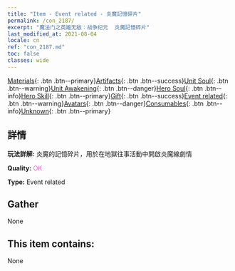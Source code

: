 ```yaml
---
title: "Item - Event related - 炎魔記憶碎片"
permalink: /con_2187/
excerpt: "魔法门之英雄无敌：战争纪元  炎魔記憶碎片"
last_modified_at: 2021-08-04
locale: cn
ref: "con_2187.md"
toc: false
classes: wide
---
```

 [Materials](/ItemsCN/){: .btn .btn--primary}[Artifacts](/ItemsCN/Artifacts/){: .btn .btn--success}[Unit Soul](/ItemsCN/UnitSoul/){: .btn .btn--warning}[Unit Awakening](/ItemsCN/UnitAwakening/){: .btn .btn--danger}[Hero Soul](/ItemsCN/HeroSoul/){: .btn .btn--info}[Hero Skill](/ItemsCN/HeroSkill/){: .btn .btn--primary}[Gift](/ItemsCN/Gift/){: .btn .btn--success}[Event related](/ItemsCN/Events/){: .btn .btn--warning}[Avatars](/ItemsCN/Avatars/){: .btn .btn--danger}[Consumables](/ItemsCN/Consumables/){: .btn .btn--info}[Unknown](/ItemsCN/Unknown/){: .btn .btn--primary}

## 詳情
 **玩法詳解:** 炎魔的記憶碎片，用於在地獄往事活動中開啟炎魔線劇情

 **Quality:** <span style="color: #DA70D6">OK</span>

 **Type:** Event related

## Gather

  None

## This item contains:

  None

